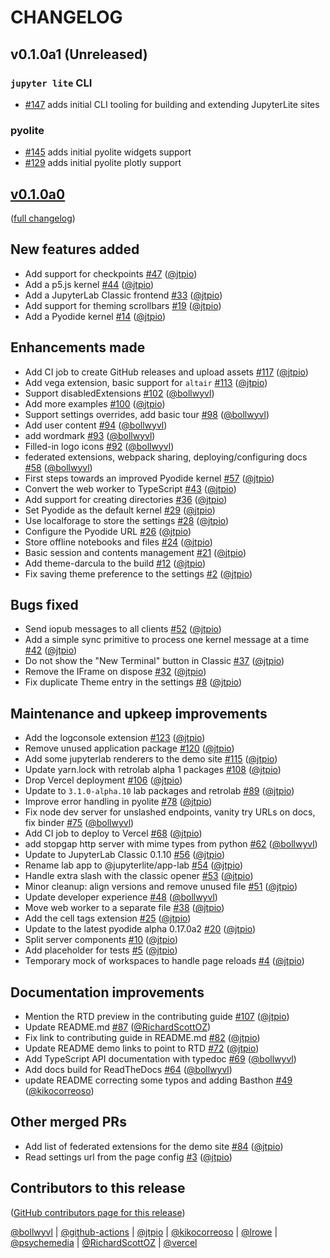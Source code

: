 # CHANGELOG

## v0.1.0a1 (Unreleased)

### `jupyter lite` CLI

- [#147] adds initial CLI tooling for building and extending JupyterLite sites

### pyolite

- [#145] adds initial pyolite widgets support
- [#129] adds initial pyolite plotly support

[#129]: https://github.com/jtpio/jupyterlite/pull/145
[#145]: https://github.com/jtpio/jupyterlite/pull/145
[#147]: https://github.com/jtpio/jupyterlite/pull/147

## [v0.1.0a0](https://github.com/jtpio/jupyterlite/releases/tag/v0.1.0a0)

([full changelog](https://github.com/jtpio/jupyterlite/compare/20c89112b481d520946608f3dcd17c09b5bbe372...v0.1.0a0))

## New features added

- Add support for checkpoints [#47](https://github.com/jtpio/jupyterlite/pull/47)
  ([@jtpio](https://github.com/jtpio))
- Add a p5.js kernel [#44](https://github.com/jtpio/jupyterlite/pull/44)
  ([@jtpio](https://github.com/jtpio))
- Add a JupyterLab Classic frontend [#33](https://github.com/jtpio/jupyterlite/pull/33)
  ([@jtpio](https://github.com/jtpio))
- Add support for theming scrollbars [#19](https://github.com/jtpio/jupyterlite/pull/19)
  ([@jtpio](https://github.com/jtpio))
- Add a Pyodide kernel [#14](https://github.com/jtpio/jupyterlite/pull/14)
  ([@jtpio](https://github.com/jtpio))

## Enhancements made

- Add CI job to create GitHub releases and upload assets
  [#117](https://github.com/jtpio/jupyterlite/pull/117)
  ([@jtpio](https://github.com/jtpio))
- Add vega extension, basic support for `altair`
  [#113](https://github.com/jtpio/jupyterlite/pull/113)
  ([@jtpio](https://github.com/jtpio))
- Support disabledExtensions [#102](https://github.com/jtpio/jupyterlite/pull/102)
  ([@bollwyvl](https://github.com/bollwyvl))
- Add more examples [#100](https://github.com/jtpio/jupyterlite/pull/100)
  ([@jtpio](https://github.com/jtpio))
- Support settings overrides, add basic tour
  [#98](https://github.com/jtpio/jupyterlite/pull/98)
  ([@bollwyvl](https://github.com/bollwyvl))
- Add user content [#94](https://github.com/jtpio/jupyterlite/pull/94)
  ([@bollwyvl](https://github.com/bollwyvl))
- add wordmark [#93](https://github.com/jtpio/jupyterlite/pull/93)
  ([@bollwyvl](https://github.com/bollwyvl))
- Filled-in logo icons [#92](https://github.com/jtpio/jupyterlite/pull/92)
  ([@bollwyvl](https://github.com/bollwyvl))
- federated extensions, webpack sharing, deploying/configuring docs
  [#58](https://github.com/jtpio/jupyterlite/pull/58)
  ([@bollwyvl](https://github.com/bollwyvl))
- First steps towards an improved Pyodide kernel
  [#57](https://github.com/jtpio/jupyterlite/pull/57)
  ([@jtpio](https://github.com/jtpio))
- Convert the web worker to TypeScript
  [#43](https://github.com/jtpio/jupyterlite/pull/43)
  ([@jtpio](https://github.com/jtpio))
- Add support for creating directories
  [#36](https://github.com/jtpio/jupyterlite/pull/36)
  ([@jtpio](https://github.com/jtpio))
- Set Pyodide as the default kernel [#29](https://github.com/jtpio/jupyterlite/pull/29)
  ([@jtpio](https://github.com/jtpio))
- Use localforage to store the settings
  [#28](https://github.com/jtpio/jupyterlite/pull/28)
  ([@jtpio](https://github.com/jtpio))
- Configure the Pyodide URL [#26](https://github.com/jtpio/jupyterlite/pull/26)
  ([@jtpio](https://github.com/jtpio))
- Store offline notebooks and files [#24](https://github.com/jtpio/jupyterlite/pull/24)
  ([@jtpio](https://github.com/jtpio))
- Basic session and contents management
  [#21](https://github.com/jtpio/jupyterlite/pull/21)
  ([@jtpio](https://github.com/jtpio))
- Add theme-darcula to the build [#12](https://github.com/jtpio/jupyterlite/pull/12)
  ([@jtpio](https://github.com/jtpio))
- Fix saving theme preference to the settings
  [#2](https://github.com/jtpio/jupyterlite/pull/2) ([@jtpio](https://github.com/jtpio))

## Bugs fixed

- Send iopub messages to all clients [#52](https://github.com/jtpio/jupyterlite/pull/52)
  ([@jtpio](https://github.com/jtpio))
- Add a simple sync primitive to process one kernel message at a time
  [#42](https://github.com/jtpio/jupyterlite/pull/42)
  ([@jtpio](https://github.com/jtpio))
- Do not show the "New Terminal" button in Classic
  [#37](https://github.com/jtpio/jupyterlite/pull/37)
  ([@jtpio](https://github.com/jtpio))
- Remove the IFrame on dispose [#32](https://github.com/jtpio/jupyterlite/pull/32)
  ([@jtpio](https://github.com/jtpio))
- Fix duplicate Theme entry in the settings
  [#8](https://github.com/jtpio/jupyterlite/pull/8) ([@jtpio](https://github.com/jtpio))

## Maintenance and upkeep improvements

- Add the logconsole extension [#123](https://github.com/jtpio/jupyterlite/pull/123)
  ([@jtpio](https://github.com/jtpio))
- Remove unused application package
  [#120](https://github.com/jtpio/jupyterlite/pull/120)
  ([@jtpio](https://github.com/jtpio))
- Add some jupyterlab renderers to the demo site
  [#115](https://github.com/jtpio/jupyterlite/pull/115)
  ([@jtpio](https://github.com/jtpio))
- Update yarn.lock with retrolab alpha 1 packages
  [#108](https://github.com/jtpio/jupyterlite/pull/108)
  ([@jtpio](https://github.com/jtpio))
- Drop Vercel deployment [#106](https://github.com/jtpio/jupyterlite/pull/106)
  ([@jtpio](https://github.com/jtpio))
- Update to `3.1.0-alpha.10` lab packages and retrolab
  [#89](https://github.com/jtpio/jupyterlite/pull/89)
  ([@jtpio](https://github.com/jtpio))
- Improve error handling in pyolite [#78](https://github.com/jtpio/jupyterlite/pull/78)
  ([@jtpio](https://github.com/jtpio))
- Fix node dev server for unslashed endpoints, vanity try URLs on docs, fix binder
  [#75](https://github.com/jtpio/jupyterlite/pull/75)
  ([@bollwyvl](https://github.com/bollwyvl))
- Add CI job to deploy to Vercel [#68](https://github.com/jtpio/jupyterlite/pull/68)
  ([@jtpio](https://github.com/jtpio))
- add stopgap http server with mime types from python
  [#62](https://github.com/jtpio/jupyterlite/pull/62)
  ([@bollwyvl](https://github.com/bollwyvl))
- Update to JupyterLab Classic 0.1.10
  [#56](https://github.com/jtpio/jupyterlite/pull/56)
  ([@jtpio](https://github.com/jtpio))
- Rename lab app to @jupyterlite/app-lab
  [#54](https://github.com/jtpio/jupyterlite/pull/54)
  ([@jtpio](https://github.com/jtpio))
- Handle extra slash with the classic opener
  [#53](https://github.com/jtpio/jupyterlite/pull/53)
  ([@jtpio](https://github.com/jtpio))
- Minor cleanup: align versions and remove unused file
  [#51](https://github.com/jtpio/jupyterlite/pull/51)
  ([@jtpio](https://github.com/jtpio))
- Update developer experience [#48](https://github.com/jtpio/jupyterlite/pull/48)
  ([@bollwyvl](https://github.com/bollwyvl))
- Move web worker to a separate file [#38](https://github.com/jtpio/jupyterlite/pull/38)
  ([@jtpio](https://github.com/jtpio))
- Add the cell tags extension [#25](https://github.com/jtpio/jupyterlite/pull/25)
  ([@jtpio](https://github.com/jtpio))
- Update to the latest pyodide alpha 0.17.0a2
  [#20](https://github.com/jtpio/jupyterlite/pull/20)
  ([@jtpio](https://github.com/jtpio))
- Split server components [#10](https://github.com/jtpio/jupyterlite/pull/10)
  ([@jtpio](https://github.com/jtpio))
- Add placeholder for tests [#5](https://github.com/jtpio/jupyterlite/pull/5)
  ([@jtpio](https://github.com/jtpio))
- Temporary mock of workspaces to handle page reloads
  [#4](https://github.com/jtpio/jupyterlite/pull/4) ([@jtpio](https://github.com/jtpio))

## Documentation improvements

- Mention the RTD preview in the contributing guide
  [#107](https://github.com/jtpio/jupyterlite/pull/107)
  ([@jtpio](https://github.com/jtpio))
- Update README.md [#87](https://github.com/jtpio/jupyterlite/pull/87)
  ([@RichardScottOZ](https://github.com/RichardScottOZ))
- Fix link to contributing guide in README.md
  [#82](https://github.com/jtpio/jupyterlite/pull/82)
  ([@jtpio](https://github.com/jtpio))
- Update README demo links to point to RTD
  [#72](https://github.com/jtpio/jupyterlite/pull/72)
  ([@jtpio](https://github.com/jtpio))
- Add TypeScript API documentation with typedoc
  [#69](https://github.com/jtpio/jupyterlite/pull/69)
  ([@bollwyvl](https://github.com/bollwyvl))
- Add docs build for ReadTheDocs [#64](https://github.com/jtpio/jupyterlite/pull/64)
  ([@bollwyvl](https://github.com/bollwyvl))
- update README correcting some typos and adding Basthon
  [#49](https://github.com/jtpio/jupyterlite/pull/49)
  ([@kikocorreoso](https://github.com/kikocorreoso))

## Other merged PRs

- Add list of federated extensions for the demo site
  [#84](https://github.com/jtpio/jupyterlite/pull/84)
  ([@jtpio](https://github.com/jtpio))
- Read settings url from the page config
  [#3](https://github.com/jtpio/jupyterlite/pull/3) ([@jtpio](https://github.com/jtpio))

## Contributors to this release

([GitHub contributors page for this release](https://github.com/jtpio/jupyterlite/graphs/contributors?from=2021-03-27&to=2021-06-02&type=c))

[@bollwyvl](https://github.com/search?q=repo%3Ajtpio%2Fjupyterlite+involves%3Abollwyvl+updated%3A2021-03-27..2021-06-02&type=Issues)
|
[@github-actions](https://github.com/search?q=repo%3Ajtpio%2Fjupyterlite+involves%3Agithub-actions+updated%3A2021-03-27..2021-06-02&type=Issues)
|
[@jtpio](https://github.com/search?q=repo%3Ajtpio%2Fjupyterlite+involves%3Ajtpio+updated%3A2021-03-27..2021-06-02&type=Issues)
|
[@kikocorreoso](https://github.com/search?q=repo%3Ajtpio%2Fjupyterlite+involves%3Akikocorreoso+updated%3A2021-03-27..2021-06-02&type=Issues)
|
[@lrowe](https://github.com/search?q=repo%3Ajtpio%2Fjupyterlite+involves%3Alrowe+updated%3A2021-03-27..2021-06-02&type=Issues)
|
[@psychemedia](https://github.com/search?q=repo%3Ajtpio%2Fjupyterlite+involves%3Apsychemedia+updated%3A2021-03-27..2021-06-02&type=Issues)
|
[@RichardScottOZ](https://github.com/search?q=repo%3Ajtpio%2Fjupyterlite+involves%3ARichardScottOZ+updated%3A2021-03-27..2021-06-02&type=Issues)
|
[@vercel](https://github.com/search?q=repo%3Ajtpio%2Fjupyterlite+involves%3Avercel+updated%3A2021-03-27..2021-06-02&type=Issues)
